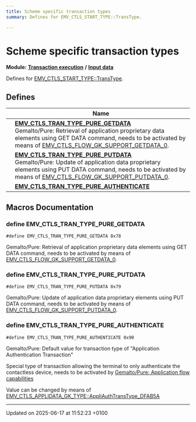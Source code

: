```yaml
---
title: Scheme specific transaction types
summary: Defines for EMV_CTLS_START_TYPE::TransType. 

---
```


# Scheme specific transaction types

**Module:** **[Transaction execution](group___a_d_k___t_r_x___e_x_e_c.md)** **/** **[Input data](group___d_e_f___f_l_o_w___i_n_p_u_t.md)**

Defines for [EMV_CTLS_START_TYPE::TransType](struct_e_m_v___c_t_l_s___s_t_a_r_t___s_t_r_u_c_t.md#variable-transtype). 

## Defines

|                | Name           |
| -------------- | -------------- |
|  | **[EMV_CTLS_TRAN_TYPE_PURE_GETDATA](group___c_l_t_r_x___s_c_h_e_m_e___t_r_x___t_y_p_e_s.md#define-emv-ctls-tran-type-pure-getdata)** <br>Gemalto/Pure: Retrieval of application proprietary data elements using GET DATA command, needs to be activated by means of [EMV_CTLS_FLOW_GK_SUPPORT_GETDATA_0](group___d_e_f___f_l_o_w___g_k.md#define-emv-ctls-flow-gk-support-getdata-0).  |
|  | **[EMV_CTLS_TRAN_TYPE_PURE_PUTDATA](group___c_l_t_r_x___s_c_h_e_m_e___t_r_x___t_y_p_e_s.md#define-emv-ctls-tran-type-pure-putdata)** <br>Gemalto/Pure: Update of application data proprietary elements using PUT DATA command, needs to be activated by means of [EMV_CTLS_FLOW_GK_SUPPORT_PUTDATA_0](group___d_e_f___f_l_o_w___g_k.md#define-emv-ctls-flow-gk-support-putdata-0).  |
|  | **[EMV_CTLS_TRAN_TYPE_PURE_AUTHENTICATE](group___c_l_t_r_x___s_c_h_e_m_e___t_r_x___t_y_p_e_s.md#define-emv-ctls-tran-type-pure-authenticate)**  |




## Macros Documentation

### define EMV_CTLS_TRAN_TYPE_PURE_GETDATA

```
#define EMV_CTLS_TRAN_TYPE_PURE_GETDATA 0x78
```

Gemalto/Pure: Retrieval of application proprietary data elements using GET DATA command, needs to be activated by means of [EMV_CTLS_FLOW_GK_SUPPORT_GETDATA_0](group___d_e_f___f_l_o_w___g_k.md#define-emv-ctls-flow-gk-support-getdata-0). 

### define EMV_CTLS_TRAN_TYPE_PURE_PUTDATA

```
#define EMV_CTLS_TRAN_TYPE_PURE_PUTDATA 0x79
```

Gemalto/Pure: Update of application data proprietary elements using PUT DATA command, needs to be activated by means of [EMV_CTLS_FLOW_GK_SUPPORT_PUTDATA_0](group___d_e_f___f_l_o_w___g_k.md#define-emv-ctls-flow-gk-support-putdata-0). 

### define EMV_CTLS_TRAN_TYPE_PURE_AUTHENTICATE

```
#define EMV_CTLS_TRAN_TYPE_PURE_AUTHENTICATE 0x90
```


Gemalto/Pure: Default value for transaction type of "Application Authentication Transaction" 

 Special type of transaction allowing the terminal to only authenticate the contactless device, needs to be activated by [Gemalto/Pure: Application flow capabilities](group___d_e_f___f_l_o_w___g_k.md)

 Value can be changed by means of [EMV_CTLS_APPLIDATA_GK_TYPE::AppliAuthTransType_DFAB5A](struct_e_m_v___c_t_l_s___a_p_p_l_i_d_a_t_a___g_k___s_t_r_u_c_t.md#variable-appliauthtranstype-dfab5a)




-------------------------------

Updated on 2025-06-17 at 11:52:23 +0100